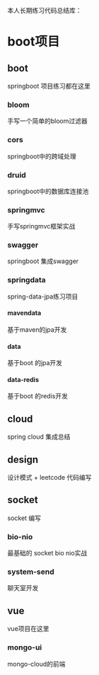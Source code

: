 本人长期练习代码总结库：

# boot项目
## boot
springboot 项目练习都在这里
### bloom
手写一个简单的bloom过滤器
###  cors
springboot中的跨域处理
###  druid
springboot中的数据库连接池
###  springmvc
手写springmvc框架实战
###  swagger
springboot 集成swagger
### springdata
spring-data-jpa练习项目
#### mavendata
基于maven的jpa开发
#### data
基于boot 的jpa开发
#### data-redis
基于boot 的redis开发

## cloud
spring cloud 集成总结

## design
设计模式 + leetcode 代码编写

## socket
socket 编写
###  bio-nio
最基础的 socket  bio nio实战

### system-send
聊天室开发

## vue
vue项目在这里
### mongo-ui
mongo-cloud的前端




